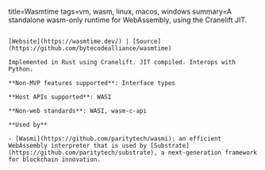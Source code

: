 title=Wasmtime
tags=vm, wasm, linux, macos, windows
summary=A standalone wasm-only runtime for WebAssembly, using the Cranelift JIT.
~~~~~~

[Website](https://wasmtime.dev/) | [Source](https://github.com/bytecodealliance/wasmtime)

Implemented in Rust using Cranelift. JIT compiled. Interops with Python.

**Non-MVP features supported**: Interface types

**Host APIs supported**: WASI

**Non-web standards**: WASI, wasm-c-api

**Used by**

- [Wasmi](https://github.com/paritytech/wasmi): an efficient WebAssembly interpreter that is used by [Substrate](https://github.com/paritytech/substrate), a next-generation framework for blockchain innovation.
